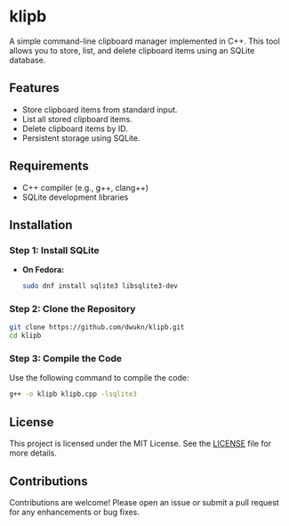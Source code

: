 # klipb

A simple command-line clipboard manager implemented in C++. This tool allows you to store, list, and delete clipboard items using an SQLite database.

## Features

- Store clipboard items from standard input.
- List all stored clipboard items.
- Delete clipboard items by ID.
- Persistent storage using SQLite.

## Requirements

- C++ compiler (e.g., g++, clang++)
- SQLite development libraries

## Installation

### Step 1: Install SQLite

- **On Fedora:**
  ```bash
  sudo dnf install sqlite3 libsqlite3-dev
  ```
### Step 2: Clone the Repository

```bash
git clone https://github.com/dwukn/klipb.git
cd klipb
```

### Step 3: Compile the Code

Use the following command to compile the code:

```bash
g++ -o klipb klipb.cpp -lsqlite3
```





## License

This project is licensed under the MIT License. See the [LICENSE](LICENSE) file for more details.

## Contributions

Contributions are welcome! Please open an issue or submit a pull request for any enhancements or bug fixes.
